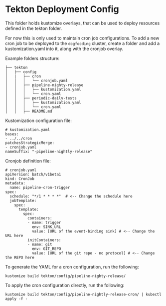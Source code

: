 # Tekton Deployment Config

This folder holds kustomize overlays, that can be used to deploy resources
defined in the tekton folder.

For now this is only used to maintain cron job configurations. To add a new
cron job to be deployed to the `dogfooding` cluster, create a folder and add
a kustomization.yaml into it, along with the cronjob overlay.

Example folders structure:
```
├── tekton
│   ├── config
│   |   ├── cron
│   │   │   └── cronjob.yaml
│   │   ├── pipeline-nighty-release
│   │   │   ├── kustomization.yaml
│   │   │   └── cron.yaml
│   │   ├── periodic-daily-tests
│   │   │   ├── kustomization.yaml
│   │   │   └── cron.yaml
│   │   ├── README.md
```

Kustomization configuration file:
```
# kustomization.yaml
bases:
- ../../cron
patchesStrategicMerge:
- cronjob.yaml
nameSuffix: "-pipeline-nightly-release"
```

Cronjob definition file:
```
# cronjob.yaml
apiVersion: batch/v1beta1
kind: CronJob
metadata:
  name: pipeline-cron-trigger
spec:
  schedule: "*/1 * * * *"  # <-- Change the schedule here
  jobTemplate:
    spec:
      template:
        spec:
          containers:
          - name: trigger
            env: SINK_URL
            value: [URL of the event-binding sink] # <-- Change the URL here
          initContainers:
          - name: git
            env: GIT_REPO
            value: [URL of the git repo - no protocol] # <-- Change the REPO here
```

To generate the YAML for a cron configuration, run the following:
```
kustomize build tekton/config/pipeline-nighty-release/
```

To apply the cron configuration directly, run the following:
```
kustomize build tekton/config/pipeline-nightly-release-cron/ | kubectl apply -f -
```
